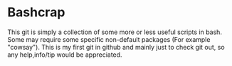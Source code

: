 # Bashcrap
This git is simply a collection of some more or less useful scripts in bash. Some may require some specific non-default packages (For example "cowsay").
This is my first git in github and mainly just to check git out, so any help,info/tip would be appreciated.
